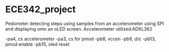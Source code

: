 # ECE342_project
Pedometer detecting steps using samples from an accelerometer using SPI and displaying onto an oLED screen.
Accelerometer utilized:ADXL362

-pa4, cs accelerometer
-pa3, cs for pmod
-pb8, vccen
-pb9, d/c
-pb13, pmod enable
-pb15, oled reset

